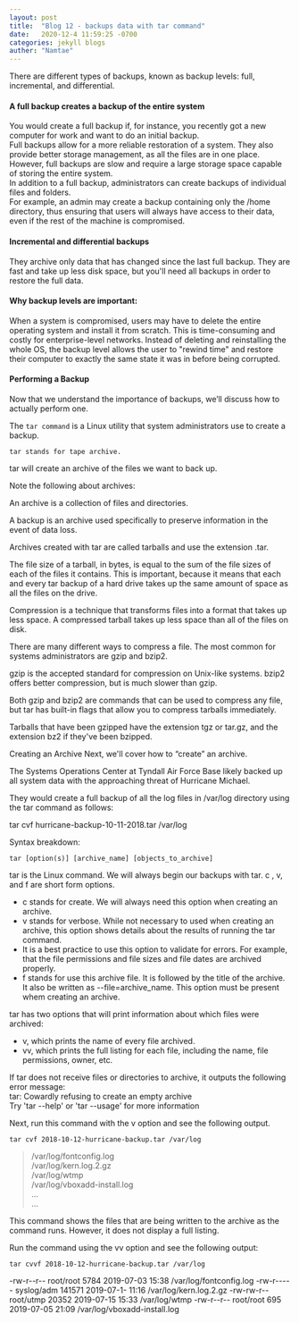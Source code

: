 ```yaml
---
layout: post
title:  "Blog 12 - backups data with tar command"
date:   2020-12-4 11:59:25 -0700
categories: jekyll blogs
auther: "Namtae"
---
```

There are different types of backups, known as backup levels: full, incremental, and differential.

<h4>A full backup creates a backup of the entire system</h4>
You would create a full backup if, for instance, you recently got a new computer for work and want to do an initial backup.
<br>
Full backups allow for a more reliable restoration of a system. They also provide better storage management, as all the files are in one place.
<br>
However, full backups are slow and require a large storage space capable of storing the entire system.
<br>
In addition to a full backup, administrators can create backups of individual files and folders.
<br>
For example, an admin may create a backup containing only the /home directory, thus ensuring that users will always have access to their data, even if the rest of the machine is compromised.

<h4>Incremental and differential backups</h4> 
They archive only data that has changed since the last full backup. They are fast and take up less disk space, but you'll need all backups in order to restore the full data.
<br>
<h4>Why backup levels are important:</h4>

When a system is compromised, users may have to delete the entire operating system and install it from scratch. This is time-consuming and costly for enterprise-level networks. Instead of deleting and reinstalling the whole OS, the backup level allows the user to "rewind time" and restore their computer to exactly the same state it was in before being corrupted.

<h4>Performing a Backup</h4>
Now that we understand the importance of backups, we’ll discuss how to actually perform one.

The <code>tar command</code> is a Linux utility that system administrators use to create a backup.

<code>tar stands for tape archive.</code>

tar will create an archive of the files we want to back up.

Note the following about archives:

An archive is a collection of files and directories.

A backup is an archive used specifically to preserve information in the event of data loss.

Archives created with tar are called tarballs and use the extension .tar.

The file size of a tarball, in bytes, is equal to the sum of the file sizes of each of the files it contains. This is important, because it means that each and every tar backup of a hard drive takes up the same amount of space as all the files on the drive.

Compression is a technique that transforms files into a format that takes up less space. A compressed tarball takes up less space than all of the files on disk.

There are many different ways to compress a file. The most common for systems administrators are gzip and bzip2.

gzip is the accepted standard for compression on Unix-like systems. bzip2 offers better compression, but is much slower than gzip.

Both gzip and bzip2 are commands that can be used to compress any file, but tar has built-in flags that allow you to compress tarballs immediately.

Tarballs that have been gzipped have the extension tgz or tar.gz, and the extension bz2 if they've been bzipped.

Creating an Archive
Next, we'll cover how to “create” an archive.

The Systems Operations Center at Tyndall Air Force Base likely backed up all system data with the approaching threat of Hurricane Michael.

They would create a full backup of all the log files in /var/log directory using the tar command as follows:

tar cvf hurricane-backup-10-11-2018.tar /var/log

Syntax breakdown:

<code>tar [option(s)] [archive_name] [objects_to_archive]</code>

tar is the Linux command. We will always begin our backups with tar.
c , v, and f are short form options.
<ul>
    <li>c stands for create. We will always need this option when creating an archive.</li>
    <li>v stands for verbose. While not necessary to used when creating an archive, this option shows details about the results of running the tar command.</li>
    <li>It is a best practice to use this option to validate for errors. For example, that the file permissions and file sizes and file dates are archived properly.</li>
    <li>f stands for use this archive file. It is followed by the title of the archive. It also be written as --file=archive_name. This option must be present whem creating an archive.</li>
</ul>

tar has two options that will print information about which files were archived:
<ul>
    <li>v, which prints the name of every file archived.</li>
    <li>vv, which prints the full listing for each file, including the name, file permissions, owner, etc.</li>
</ul>
If tar does not receive files or directories to archive, it outputs the following error message:
<br>tar: Cowardly refusing to create an empty archive
<br>Try 'tar --help' or 'tar --usage' for more information

Next, run this command with the v option and see the following output.

<code>tar cvf 2018-10-12-hurricane-backup.tar /var/log</code>

<blockquote>/var/log/fontconfig.log
<br>/var/log/kern.log.2.gz
<br>/var/log/wtmp
<br>/var/log/vboxadd-install.log
<br>...
<br>...
</blockquote>
This command shows the files that are being written to the archive as the command runs. However, it does not display a full listing.

Run the command using the vv option and see the following output:

<code>tar cvvf 2018-10-12-hurricane-backup.tar /var/log</code>

<blockqoute>-rw-r--r--  root/root      5784  2019-07-03  15:38   /var/log/fontconfig.log
-rw-r-----  syslog/adm   141571  2019-07-1-  11:16   /var/log/kern.log.2.gz
-rw-rw-r--  root/utmp     20352  2019-07-15  15:33   /var/log/wtmp
-rw-r--r--  root/root       695  2019-07-05  21:09   /var/log/vboxadd-install.log
</blockqoute>
